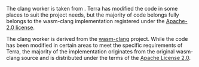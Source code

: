 The clang worker is taken from
. Terra has modified the code
in some places to suit the project needs, but the majority of code belongs fully
belongs to the wasm-clang implementation registered under the [Apache-2.0
license](./LICENSE.wasm-clang).

The clang worker is derived from the [wasm-clang](https://github.com/binji/wasm-clang) project. While the code has been
modified in certain areas to meet the specific requirements of Terra, the
majority of the implementation originates from the original wasm-clang source
and is distributed under the terms of the [Apache License 2.0](../../../LICENSE.wasm-clang).
